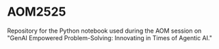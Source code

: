 # AOM2525

Repository for the Python notebook used during the AOM session on "GenAI Empowered Problem-Solving: Innovating in Times of Agentic AI."
